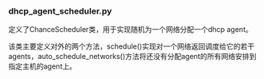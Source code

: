 ### dhcp_agent_scheduler.py
定义了ChanceScheduler类，用于实现随机为一个网络分配一个dhcp agent。

该类主要定义对外的两个方法，schedule()实现对一个网络返回调度给它的若干agents，auto_schedule_networks()方法将还没有分配agent的所有网络安排到指定主机的agent上。
